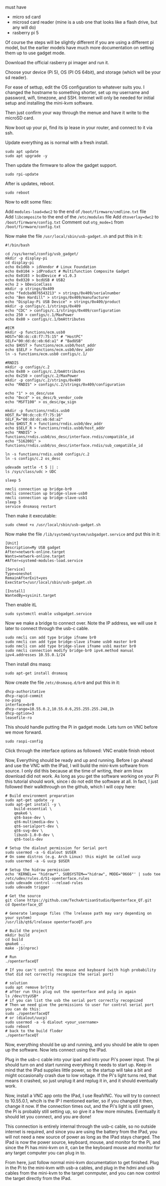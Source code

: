 must have
- micro sd card
- microsd card reader (mine is a usb one that looks like a flash drive, but any will do)
- rasberry pi 5

Of course the steps will be slightly different if you are using a different pi model, but the earlier models have much more documentation on setting them up to use gadget mode.

Download the official rasberry pi imager and run it.

Choose your device (Pi 5), OS (PI OS 64bit), and storage (which will be your sd reader).

For ease of settup, edit the OS configuration to whatever suits you. I changed the hostname to something shorter, set up my username and password, wifi, timezone, and SSH. Internet will only be needed for initial setup and installing the mini-kvm software.

Then just confirm your way through the menue and have it write to the microSD card.

Now boot up your pi, find its ip lease in your router, and connect to it via ssh.

Update everything as is normal with a fresh install.

```
sudo apt update
sudo apt upgrade -y
```

Then update the firmware to allow the gadget support.

```
sudo rpi-update
```

After is updates, reboot.

```
sudo reboot
```

Now to edit some files:

Add `modules-load=dwc2` to the end of `/boot/firmware/cmdline.txt` file
Add `libcomposite` to the end of the `/etc/modules` file
Add `dtoverlay=dwc2` to `/boot/firmware/config.txt`
Comment out `otg_mode=1` from `/boot/firmware/config.txt`

Now make the file `/usr/local/sbin/usb-gadget.sh` and put this in it:

```
#!/bin/bash

cd /sys/kernel/config/usb_gadget/
mkdir -p display-pi
cd display-pi
echo 0x1d6b > idVendor # Linux Foundation
echo 0x0104 > idProduct # Multifunction Composite Gadget
echo 0x0103 > bcdDevice # v1.0.3
echo 0x0320 > bcdUSB # USB2
echo 2 > bDeviceClass
mkdir -p strings/0x409
echo "fedcba9876543213" > strings/0x409/serialnumber
echo "Ben Hardill" > strings/0x409/manufacturer
echo "Display-Pi USB Device" > strings/0x409/product
mkdir -p configs/c.1/strings/0x409
echo "CDC" > configs/c.1/strings/0x409/configuration
echo 250 > configs/c.1/MaxPower
echo 0x80 > configs/c.1/bmAttributes

#ECM
mkdir -p functions/ecm.usb0
HOST="00:dc:c8:f7:75:15" # "HostPC"
SELF="00:dd:dc:eb:6d:a1" # "BadUSB"
echo $HOST > functions/ecm.usb0/host_addr
echo $SELF > functions/ecm.usb0/dev_addr
ln -s functions/ecm.usb0 configs/c.1/

#RNDIS
mkdir -p configs/c.2
echo 0x80 > configs/c.2/bmAttributes
echo 0x250 > configs/c.2/MaxPower
mkdir -p configs/c.2/strings/0x409
echo "RNDIS" > configs/c.2/strings/0x409/configuration

echo "1" > os_desc/use
echo "0xcd" > os_desc/b_vendor_code
echo "MSFT100" > os_desc/qw_sign

mkdir -p functions/rndis.usb0
HOST_R="00:dc:c8:f7:75:16"
SELF_R="00:dd:dc:eb:6d:a2"
echo $HOST_R > functions/rndis.usb0/dev_addr
echo $SELF_R > functions/rndis.usb0/host_addr
echo "RNDIS" >   functions/rndis.usb0/os_desc/interface.rndis/compatible_id
echo "5162001" > functions/rndis.usb0/os_desc/interface.rndis/sub_compatible_id

ln -s functions/rndis.usb0 configs/c.2
ln -s configs/c.2 os_desc

udevadm settle -t 5 || :
ls /sys/class/udc > UDC

sleep 5

nmcli connection up bridge-br0
nmcli connection up bridge-slave-usb0
nmcli connection up bridge-slave-usb1
sleep 5
service dnsmasq restart
```

Then make it executable:

```
sudo chmod +x /usr/local/sbin/usb-gadget.sh
```

Now make the file `/lib/systemd/system/usbgadget.service` and put this in it:

```
[Unit]
Description=My USB gadget
After=network-online.target
Wants=network-online.target
#After=systemd-modules-load.service

[Service]
Type=oneshot
RemainAfterExit=yes
ExecStart=/usr/local/sbin/usb-gadget.sh

[Install]
WantedBy=sysinit.target
```

Then enable itL

```
sudo systemctl enable usbgadget.service
```

Now we make a bridge to connect over. Note the IP address, we will use it later to connect through the usb-c cable.

```
sudo nmcli con add type bridge ifname br0
sudo nmcli con add type bridge-slave ifname usb0 master br0
sudo nmcli con add type bridge-slave ifname usb1 master br0
sudo nmcli connection modify bridge-br0 ipv4.method manual ipv4.addresses 10.55.0.1/24
```

Then install dns masq:

```
sudo apt-get install dnsmasq
```

Now create the file `/etc/dnsmasq.d/br0` and put this in it:

```
dhcp-authoritative
dhcp-rapid-commit
no-ping
interface=br0
dhcp-range=10.55.0.2,10.55.0.6,255.255.255.248,1h
dhcp-option=3
leasefile-ro
```

This should handle putting the Pi in gadget mode. Lets turn on VNC before we move forward.

```
sudo raspi-config
```

Click through the interface options as followed:
VNC
enable
finish
reboot

Now, Everything should be ready and up and running. Before I go ahead and use the VNC with the IPad, I will build the mini-kvm software from source. I only did this because at the time of writing, their arm linux download did not work. As long as you get the software working on your Pi this tutorial should work, since i do not edit the software at all. In fact, I just followed their walkthrough on the github, which I will copy here:

```
# Build environment preparation   
sudo apt-get update -y
sudo apt-get install -y \
    build-essential \
    qmake6 \
    qt6-base-dev \
    qt6-multimedia-dev \
    qt6-serialport-dev \
    qt6-svg-dev \
    libusb-1.0-0-dev \
    qt6-tools-dev
```

```
# Setup the dialout permission for Serial port
sudo usermod -a -G dialout $USER
# On some distros (e.g. Arch Linux) this might be called uucp
sudo usermod -a -G uucp $USER

# Setup the hidraw permission
echo 'KERNEL== "hidraw*", SUBSYSTEM=="hidraw", MODE="0666"' | sudo tee /etc/udev/rules.d/51-openterface.rules 
sudo udevadm control --reload-rules
sudo udevadm trigger
```

```
# Get the source
git clone https://github.com/TechxArtisanStudio/Openterface_QT.git
cd Openterface_QT

# Generate language files (The lrelease path may vary depending on your system)
/usr/lib/qt6/lrelease openterfaceQT.pro

# Build the project
mkdir build
cd build
qmake6 ..
make -j$(nproc)
```

```
# Run
./openterfaceQT
```

```
# If you can't control the mouse and keyboard (with high probability that did not correctly recognize the serial port)

# solution
sudo apt remove brltty
# after run this plug out the openterface and pulg in again
ls /dev/ttyUSB*
# if you can list the usb the serial port correctly recognized
# Then we need give the permissions to user for control serial port you can do this:
sudo ./openterfaceQT
# or (dialout/uucp)
sudo usermod -a -G dialout <your_username>
sudo reboot
# back to the build floder
./openterfaceQT
```

Now, everything should be up and running, and you should be able to open up the software. Now lets connect using the IPad.

Plug in the usb-c cable into your ipad and into your Pi's power input. The pi should turn on and start running everything it needs to start up. Keep in mind that the IPad supplies little power, so the startup will take a bit and might occasionally crash due to low voltage. If the Pi's light turns red, that means it crashed, so just unplug it and replug it in, and it should eventually work.

Now, install a VNC app onto the IPad, I use RealVNC. You will try to connect to 10.55.0.1, whcih is the IP I mentioned earlier, so if you changed it then, change it now. If the connection times out, and the Pi's light is still green, the Pi is probably still setting up, so give it a few more minutes. Eventually it should let you connect, and you are done!

This connection is entirely internal through the usb-c cable, so no outside internet is required, and since you are using the battery from the IPad, you will not need a new source of power as long as the IPad stays charged. The IPad is now the power source, keyboard, mouse, and monitor for the Pi, and since the Pi has mini-kvm on it, can be the keyboard mouse and monitor for any target computer you can plug in to.

From here, just follow normal mini-kvm documentation to get finished. Plug in the Pi to the mini-kvm with usb-a cables, and plug in the hdmi and usb cables from the mini-kvm to the target conmputer, and you can now control the target directly from the IPad.
